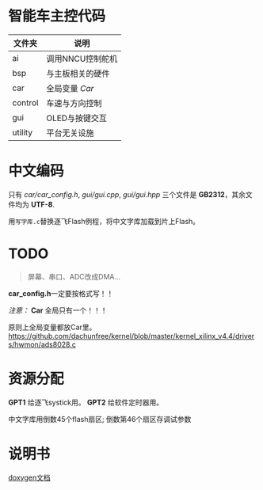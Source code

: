 智能车主控代码
==========
| 文件夹 | 说明 |
| - | - |
| ai | 调用NNCU控制舵机|
| bsp | 与主板相关的硬件|
| car | 全局变量 *Car* |
| control | 车速与方向控制|
| gui | OLED与按键交互|
| utility | 平台无关设施|
# 中文编码
只有 *car/car_config.h*, *gui/gui.cpp*, *gui/gui.hpp* 三个文件是 **GB2312**，其余文件均为 **UTF-8**. 

用`写字库.c`替换逐飞Flash例程，将中文字库加载到片上Flash。
# TODO
> 屏幕、串口、ADC改成DMA…

**car_config.h**一定要按格式写！！

*注意：* **Car** 全局只有一个！！！

原则上全局变量都放Car里。
https://github.com/dachunfree/kernel/blob/master/kernel_xilinx_v4.4/drivers/hwmon/ads8028.c
# 资源分配
**GPT1** 给逐飞systick用。 
 **GPT2** 给软件定时器用。

中文字库用倒数45个flash扇区;
倒数第46个扇区存调试参数
# 说明书
[doxygen文档](https://github.com/CSU-iMag/ArtificialIntelligenceCar/blob/master/Libraries/doc/html.zip)

